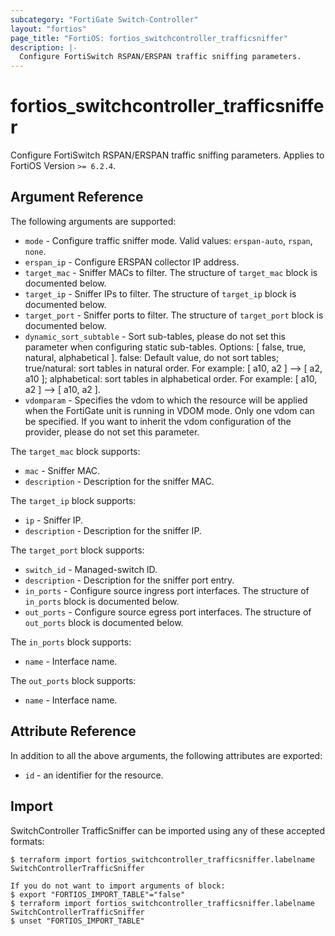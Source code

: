 ```yaml
---
subcategory: "FortiGate Switch-Controller"
layout: "fortios"
page_title: "FortiOS: fortios_switchcontroller_trafficsniffer"
description: |-
  Configure FortiSwitch RSPAN/ERSPAN traffic sniffing parameters.
---
```


# fortios_switchcontroller_trafficsniffer
Configure FortiSwitch RSPAN/ERSPAN traffic sniffing parameters. Applies to FortiOS Version `>= 6.2.4`.

## Argument Reference

The following arguments are supported:

* `mode` - Configure traffic sniffer mode. Valid values: `erspan-auto`, `rspan`, `none`.
* `erspan_ip` - Configure ERSPAN collector IP address.
* `target_mac` - Sniffer MACs to filter. The structure of `target_mac` block is documented below.
* `target_ip` - Sniffer IPs to filter. The structure of `target_ip` block is documented below.
* `target_port` - Sniffer ports to filter. The structure of `target_port` block is documented below.
* `dynamic_sort_subtable` - Sort sub-tables, please do not set this parameter when configuring static sub-tables. Options: [ false, true, natural, alphabetical ]. false: Default value, do not sort tables; true/natural: sort tables in natural order. For example: [ a10, a2 ] --> [ a2, a10 ]; alphabetical: sort tables in alphabetical order. For example: [ a10, a2 ] --> [ a10, a2 ].
* `vdomparam` - Specifies the vdom to which the resource will be applied when the FortiGate unit is running in VDOM mode. Only one vdom can be specified. If you want to inherit the vdom configuration of the provider, please do not set this parameter.

The `target_mac` block supports:

* `mac` - Sniffer MAC.
* `description` - Description for the sniffer MAC.

The `target_ip` block supports:

* `ip` - Sniffer IP.
* `description` - Description for the sniffer IP.

The `target_port` block supports:

* `switch_id` - Managed-switch ID.
* `description` - Description for the sniffer port entry.
* `in_ports` - Configure source ingress port interfaces. The structure of `in_ports` block is documented below.
* `out_ports` - Configure source egress port interfaces. The structure of `out_ports` block is documented below.

The `in_ports` block supports:

* `name` - Interface name.

The `out_ports` block supports:

* `name` - Interface name.


## Attribute Reference

In addition to all the above arguments, the following attributes are exported:
* `id` - an identifier for the resource.

## Import

SwitchController TrafficSniffer can be imported using any of these accepted formats:
```
$ terraform import fortios_switchcontroller_trafficsniffer.labelname SwitchControllerTrafficSniffer

If you do not want to import arguments of block:
$ export "FORTIOS_IMPORT_TABLE"="false"
$ terraform import fortios_switchcontroller_trafficsniffer.labelname SwitchControllerTrafficSniffer
$ unset "FORTIOS_IMPORT_TABLE"
```
